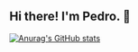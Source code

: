 ## Hi there! I'm Pedro. 👋

[![Anurag's GitHub stats](https://github-readme-stats.vercel.app/api?username=pedrociliberto&theme=radical&show_icons=true)](https://github.com/anuraghazra/github-readme-stats)

<!--
**pedrociliberto/pedrociliberto** is a ✨ _special_ ✨ repository because its `README.md` (this file) appears on your GitHub profile.

Here are some ideas to get you started:

- 🔭 I’m currently working on ...
- 🌱 I’m currently learning ...
- 👯 I’m looking to collaborate on ...
- 🤔 I’m looking for help with ...
- 💬 Ask me about ...
- 📫 How to reach me: ...
- 😄 Pronouns: ...
- ⚡ Fun fact: ...
-->
